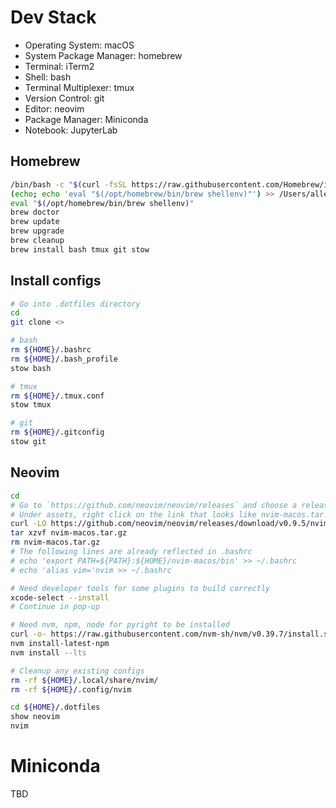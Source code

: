 # Dev Stack

- Operating System: macOS
- System Package Manager: homebrew
- Terminal: iTerm2
- Shell: bash
- Terminal Multiplexer: tmux
- Version Control: git
- Editor: neovim
- Package Manager: Miniconda
- Notebook: JupyterLab

## Homebrew

``` bash
/bin/bash -c "$(curl -fsSL https://raw.githubusercontent.com/Homebrew/install/HEAD/install.sh)"
(echo; echo 'eval "$(/opt/homebrew/bin/brew shellenv)"') >> /Users/allenhuang/.bash_profile
eval "$(/opt/homebrew/bin/brew shellenv)"
brew doctor
brew update
brew upgrade
brew cleanup
brew install bash tmux git stow
```

## Install configs

``` bash
# Go into .dotfiles directory
cd
git clone <>

# bash
rm ${HOME}/.bashrc
rm ${HOME}/.bash_profile
stow bash

# tmux
rm ${HOME}/.tmux.conf
stow tmux

# git
rm ${HOME}/.gitconfig
stow git
```

## Neovim

``` bash
cd
# Go to `https://github.com/neovim/neovim/releases` and choose a release that you want.
# Under assets, right click on the link that looks like nvim-macos.tar.gz and copy the link.
curl -LO https://github.com/neovim/neovim/releases/download/v0.9.5/nvim-macos.tar.gz
tar xzvf nvim-macos.tar.gz
rm nvim-macos.tar.gz
# The following lines are already reflected in .bashrc
# echo 'export PATH=${PATH}:${HOME}/nvim-macos/bin' >> ~/.bashrc 
# echo 'alias vim='nvim >> ~/.bashrc 

# Need developer tools for some plugins to build correctly
xcode-select --install
# Continue in pop-up

# Need nvm, npm, node for pyright to be installed
curl -o- https://raw.githubusercontent.com/nvm-sh/nvm/v0.39.7/install.sh | bash
nvm install-latest-npm
nvm install --lts

# Cleanup any existing configs
rm -rf ${HOME}/.local/share/nvim/
rm -rf ${HOME}/.config/nvim

cd ${HOME}/.dotfiles
show neovim
nvim
```

# Miniconda

TBD
